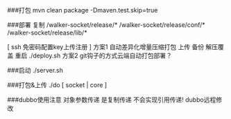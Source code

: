 ###打包
mvn clean package -Dmaven.test.skip=true

###部署 复制
/walker-socket/release/*
/walker-socket/release/conf/*
/walker-socket/release/lib/*

[ ssh 免密码配置key上传注册 ]
方案1 自动差异化增量压缩打包 上传 备份 解压覆盖 重启
./deploy.sh
方案2 git钩子的方式云端自动打包部署？

###启动
./server.sh

###打包&上传
./do [ socket | core ]

###dubbo使用注意
对象参数传递 是复制传递 不会实现引用传递! dubbo远程修改 



